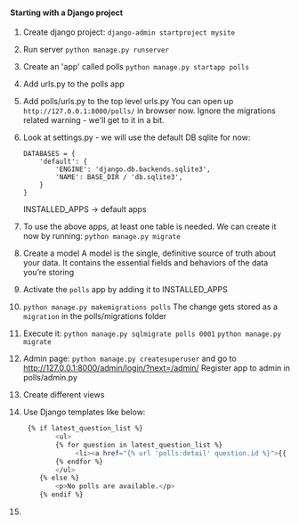 #### Starting with a Django project

1. Create django project: 
   `django-admin startproject mysite`

2. Run server
   `python manage.py runserver`

3. Create an 'app' called polls
   `python manage.py startapp polls`

4. Add urls.py to the polls app

5. Add polls/urls.py to the top level urls.py 
   You can open up `http://127.0.0.1:8000/polls/` in browser now. Ignore the migrations related warning - we'll get to it in a bit.

6. Look at settings.py - we will use the default DB sqlite for now:

   ```
   DATABASES = {
       'default': {
           'ENGINE': 'django.db.backends.sqlite3',
           'NAME': BASE_DIR / 'db.sqlite3',
       }
   }
   ```

   INSTALLED_APPS -> default apps

7. To use the above apps, at least one table is needed. We can create it now by running:
   `python manage.py migrate`

8. Create a model
   A model is the single, definitive source of truth about your data. It contains the essential fields and behaviors of the data you’re storing

9. Activate the `polls` app by adding it to INSTALLED_APPS

10. `python manage.py makemigrations polls`
    The change gets stored as a `migration` in the polls/migrations folder

11. Execute it:
    `python manage.py sqlmigrate polls 0001`
    `python manage.py migrate`

12. Admin page:
    `python manage.py createsuperuser` and go to http://127.0.0.1:8000/admin/login/?next=/admin/
    Register app to admin in polls/admin.py

13. Create different views

14. Use Django templates like below:

    ```bash
     {% if latest_question_list %}
            <ul>
            {% for question in latest_question_list %}
                 <li><a href="{% url 'polls:detail' question.id %}">{{ question.question_text }}</a></li>
            {% endfor %}
            </ul>
        {% else %}
            <p>No polls are available.</p>
        {% endif %}
    ```

15. 